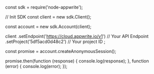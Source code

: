 const sdk = require('node-appwrite');

// Init SDK
const client = new sdk.Client();

const account = new sdk.Account(client);

client
    .setEndpoint('https://cloud.appwrite.io/v1') // Your API Endpoint
    .setProject('5df5acd0d48c2') // Your project ID
;

const promise = account.createAnonymousSession();

promise.then(function (response) {
    console.log(response);
}, function (error) {
    console.log(error);
});
